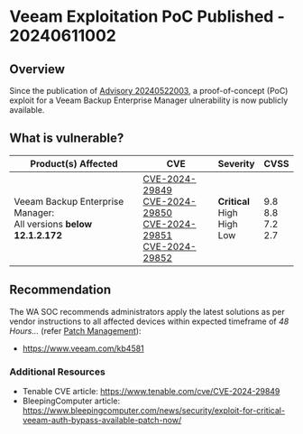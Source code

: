 # Veeam Exploitation PoC Published - 20240611002

## Overview

Since the publication of [Advisory 20240522003](https://soc.cyber.wa.gov.au//advisories/20240522003-Critical-Veeam-Backup-Enterprise-Manager-Vulnerability/), a proof-of-concept (PoC) exploit for a Veeam Backup Enterprise Manager ulnerability is now publicly available.

## What is vulnerable?

| Product(s) Affected                     | CVE                                                                             | Severity     | CVSS |
| --------------------------------------- | ------------------------------------------------------------------------------- | ------------ | ---- |
| Veeam Backup Enterprise Manager: </br> All versions **below 12.1.2.172** | [CVE-2024-29849](https://nvd.nist.gov/vuln/detail/CVE-2024-29849) </br> [CVE-2024-29850](https://nvd.nist.gov/vuln/detail/CVE-2024-29850) </br> [CVE-2024-29851](https://nvd.nist.gov/vuln/detail/CVE-2024-29851) </br> [CVE-2024-29852](https://nvd.nist.gov/vuln/detail/CVE-2024-29852) | **Critical** </br> High </br> High </br> Low | 9.8 </br> 8.8 </br> 7.2 </br> 2.7  |

## Recommendation

The WA SOC recommends administrators apply the latest solutions as per vendor instructions to all affected devices within expected timeframe of *48 Hours...* (refer [Patch Management](../guidelines/patch-management.md)):

- <https://www.veeam.com/kb4581>

### Additional Resources

- Tenable CVE article: <https://www.tenable.com/cve/CVE-2024-29849>
- BleepingComputer article: <https://www.bleepingcomputer.com/news/security/exploit-for-critical-veeam-auth-bypass-available-patch-now/>